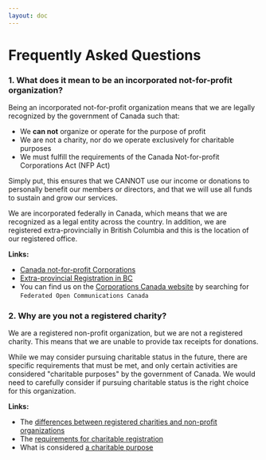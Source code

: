 ```yaml
---
layout: doc
---
```


# Frequently Asked Questions

### 1. **What does it mean to be an incorporated not-for-profit organization?**

Being an incorporated not-for-profit organization means that we are legally recognized by the government of Canada such that:

- We **can not** organize or operate for the purpose of profit
- We are not a charity, nor do we operate exclusively for charitable purposes
- We must fulfill the requirements of the Canada Not-for-profit Corporations Act (NFP Act)

Simply put, this ensures that we CANNOT use our income or donations to personally benefit our members or directors, and that we will use all funds to sustain and grow our services.

We are incorporated federally in Canada, which means that we are recognized as a legal entity across the country. In addition, we are registered extra-provincially in British Columbia and this is the location of our registered office.

**Links:**

- [Canada not-for-profit Corporations](https://ised-isde.canada.ca/site/corporations-canada/en/not-profit-corporations)
- [Extra-provincial Registration in BC](https://www2.gov.bc.ca/gov/content/employment-business/business/not-for-profit-organizations#extraprovincial-non-share)
- You can find us on the [Corporations Canada website](https://www.ic.gc.ca/app/scr/cc/CorporationsCanada/fdrlCrpSrch.html) by searching for `Federated Open Communications Canada`

### 2. **Why are you not a registered charity?**
<!-- If this title is changed, the link in docs/donate.md and docs/donate-private.md must be updated as well. -->

We are a registered non-profit organization, but we are not a registered charity. This means that we are unable to provide tax receipts for donations.

While we may consider pursuing charitable status in the future, there are specific requirements that must be met, and only certain activities are considered "charitable purposes" by the government of Canada. We would need to carefully consider if pursuing charitable status is the right choice for this organization.

**Links:**

- The [differences between registered charities and non-profit organizations](https://www.canada.ca/en/revenue-agency/services/charities-giving/giving-charity-information-donors/about-registered-charities/what-difference-between-a-registered-charity-a-non-profit-organization.html)
- The [requirements for charitable registration](https://www.canada.ca/en/revenue-agency/services/charities-giving/charities/policies-guidance/guidance-017-general-requirements-charitable-registration.html#charitable_purposes)
- What is considered [a charitable purpose](https://www.canada.ca/en/revenue-agency/services/charities-giving/charities/registering-charitable-qualified-donee-status/applying-charitable-registration/charitable-purposes.html)
